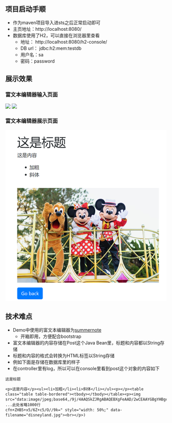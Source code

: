 ## 项目启动手顺
- 作为maven项目导入进sts之后正常启动即可
- 主页地址：http://localhost:8080/
- 数据库使用了H2，可以直接在浏览器里查看
    - 地址： http://localhost:8080/h2-console/
    - DB url： jdbc:h2:mem:testdb
    - 用户名：sa
    - 密码：password

## 展示效果

### 富文本编辑器输入页面
![](img/1.bmp)
![](img/2.bmp)

### 富文本编辑器展示页面
![](img/3.bmp)

## 技术难点
- Demo中使用的富文本编辑器为[summernote](https://summernote.org/)
    - 开箱即用，方便配合bootstrap
- 富文本编辑器的内容存储在Post这个Java Bean里，标题和内容都以String存储
- 标题和内容的格式会转换为HTML标签以String存储
- 例如下面是存储在数据库里的样子
- 在controller里有log，所以可以在console里看到post这个对象的内容如下
```
这是标题
```

```
<p>这是内容</p><ul><li>加粗</li><li>斜体</li></ul><p></p><table class="table table-bordered"><tbody></tbody></table><p><img src="data:image/jpeg;base64,/9j/4AAQSkZJRgABAQEBXgFeAAD/2wCEAAYGBgYHBgcICAcKCw
...此处省略1000行
cfn+ZHB5+x5/6Z+c5/O//9k=" style="width: 50%;" data-filename="disneyland.jpg"><br></p>)
```



